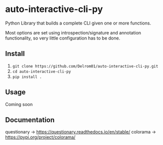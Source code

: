 # auto-interactive-cli-py
Python Library that builds a complete CLI given one or more functions.

Most options are set using introspection/signature and annotation functionality, so very little configuration has to be done.


## Install
1. ```git clone https://github.com/Delrom01/auto-interactive-cli-py.git```
2. ```cd auto-interactive-cli-py```
3. ```pip install .```


## Usage
Coming soon


## Documentation
questionary -> https://questionary.readthedocs.io/en/stable/
colorama -> https://pypi.org/project/colorama/
